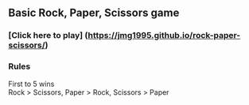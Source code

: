 ## Basic Rock, Paper, Scissors game

### [Click here to play] (https://jmg1995.github.io/rock-paper-scissors/)

### Rules
First to 5 wins  
Rock > Scissors, Paper > Rock, Scissors > Paper
